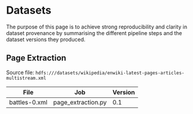 # Datasets

The purpose of this page is to achieve strong reproducibility and clarity in dataset provenance by summarising the different pipeline steps and the dataset versions they 
produced.

## Page Extraction

Source file: ````hdfs:///datasets/wikipedia/enwiki-latest-pages-articles-multistream.xml````

| File | Job | Version |
| --- | --- | --- |
| battles-0.xml | page_extraction.py | 0.1 |

